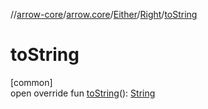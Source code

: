 //[arrow-core](../../../../index.md)/[arrow.core](../../index.md)/[Either](../index.md)/[Right](index.md)/[toString](to-string.md)

# toString

[common]\
open override fun [toString](to-string.md)(): [String](https://kotlinlang.org/api/latest/jvm/stdlib/kotlin/-string/index.html)
